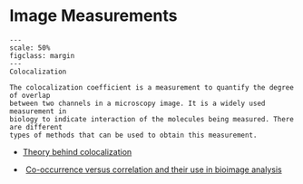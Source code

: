 # Image Measurements

```{figure} ../images/colocalization.png
---
scale: 50%
figclass: margin
---
Colocalization
```

```{dropdown} Colocalization
The colocalization coefficient is a measurement to quantify the degree of overlap
between two channels in a microscopy image. It is a widely used measurement in
biology to indicate interaction of the molecules being measured. There are different
types of methods that can be used to obtain this measurement.
```

- [Theory behind colocalization](https://svi.nl/ColocalizationTheory)

- <i class="fa-solid fa-file-lines" style="color:#42A5F5;margin-right:5px"></i> [Co-occurrence versus correlation and their use in bioimage analysis](https://journals.biologists.com/jcs/article/131/3/jcs211847/77151/Image-co-localization-co-occurrence-versus)

<i class="fa fa-check fa-1x" style="color:DarkTurquoise;margin-right:5px"></i>

<i class="fa-solid fa-file-lines" style="color:#42A5F5;margin-right:5px"></i>

<i class="fa-solid fa-file-lines"></i>
